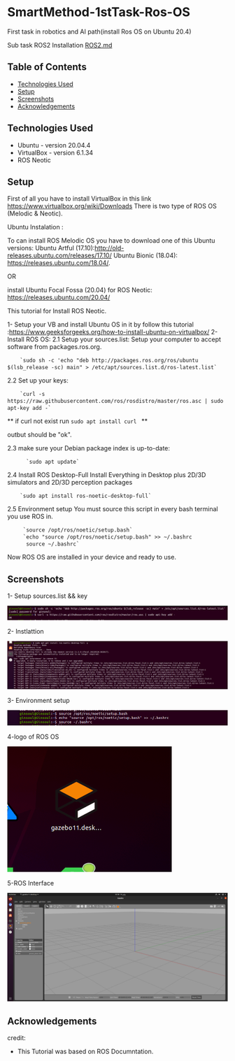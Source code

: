 # SmartMethod-1stTask-Ros-OS
First task in robotics and AI path(install Ros OS on Ubuntu 20.4)

Sub task ROS2 Installation [ROS2.md](ROS2.md)



## Table of Contents
* [Technologies Used](#technologies-used)
* [Setup](#setup)
* [Screenshots](#Screenshots)
* [Acknowledgements](#acknowledgements)




## Technologies Used
- Ubuntu - version 20.04.4
- VirtualBox - version 6.1.34
- ROS Neotic



## Setup
First of all you have to install VirtualBox in this link https://www.virtualbox.org/wiki/Downloads
There is two type of ROS OS (Melodic & Neotic).

Ubuntu Instalation :

To can install ROS Melodic OS you have to download one of this Ubuntu versions:
Ubuntu Artful (17.10):http://old-releases.ubuntu.com/releases/17.10/
Ubuntu Bionic (18.04): https://releases.ubuntu.com/18.04/.


  OR
                                  
install Ubuntu Focal Fossa (20.04) for ROS Neotic: https://releases.ubuntu.com/20.04/

This tutorial for Install ROS Neotic.

1- Setup your VB and install Ubuntu OS in it by follow this tutorial :https://www.geeksforgeeks.org/how-to-install-ubuntu-on-virtualbox/
2-Install ROS OS:
   2.1 Setup your sources.list:
       Setup your computer to accept software from packages.ros.org.
       
        `sudo sh -c 'echo "deb http://packages.ros.org/ros/ubuntu $(lsb_release -sc) main" > /etc/apt/sources.list.d/ros-latest.list`
        
        
   2.2 Set up your keys:
   
        `curl -s https://raw.githubusercontent.com/ros/rosdistro/master/ros.asc | sudo apt-key add -`

   ** if curl not exist  run `sudo apt install curl ` **
   
   outbut should be "ok".
         
         
   2.3  make sure your Debian package index is up-to-date:
   
          `sudo apt update`
        
        
   2.4 Install ROS 
       Desktop-Full Install Everything in Desktop plus 2D/3D simulators and 2D/3D perception packages
       
        `sudo apt install ros-noetic-desktop-full`
        
        
   2.5 Environment setup
        You must source this script in every bash terminal you use ROS in.
        
         `source /opt/ros/noetic/setup.bash`
         `echo "source /opt/ros/noetic/setup.bash" >> ~/.bashrc
          source ~/.bashrc`
          
Now ROS OS are installed in your device and ready to use.



## Screenshots

1- Setup sources.list && key

![1 Setup sources.list && key](./ScreenShots/First.png)

2- Instlattion

![2 Instlattion](./ScreenShots/installation.png)

3- Environment setup

![3 Environment setup](./ScreenShots/End.png)

4-logo of ROS OS

![4 logo of ROS OS](./ScreenShots/logo.png)

5-ROS Interface

![5 ROS Interface](./ScreenShots/interface.png)

<!-- If you have screenshots you'd like to share, include them here. -->




## Acknowledgements
credit:

- This Tutorial was based on ROS Documntation.


